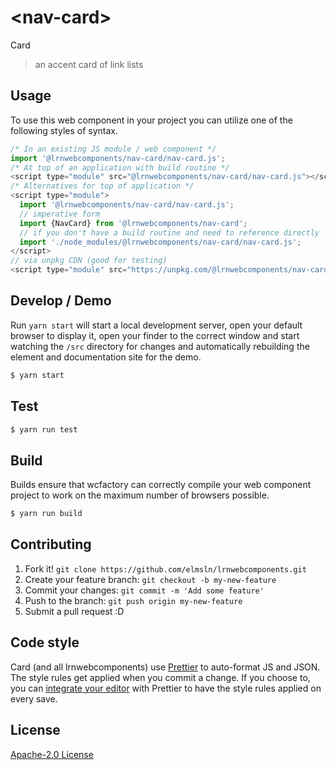 # &lt;nav-card&gt;

Card
> an accent card of link lists

## Usage
To use this web component in your project you can utilize one of the following styles of syntax.

```js
/* In an existing JS module / web component */
import '@lrnwebcomponents/nav-card/nav-card.js';
/* At top of an application with build routine */
<script type="module" src="@lrnwebcomponents/nav-card/nav-card.js"></script>
/* Alternatives for top of application */
<script type="module">
  import '@lrnwebcomponents/nav-card/nav-card.js';
  // imperative form
  import {NavCard} from '@lrnwebcomponents/nav-card';
  // if you don't have a build routine and need to reference directly
  import './node_modules/@lrnwebcomponents/nav-card/nav-card.js';
</script>
// via unpkg CDN (good for testing)
<script type="module" src="https://unpkg.com/@lrnwebcomponents/nav-card/nav-card.js"></script>
```

## Develop / Demo
Run `yarn start` will start a local development server, open your default browser to display it, open your finder to the correct window and start watching the `/src` directory for changes and automatically rebuilding the element and documentation site for the demo.
```bash
$ yarn start
```

## Test

```bash
$ yarn run test
```

## Build
Builds ensure that wcfactory can correctly compile your web component project to
work on the maximum number of browsers possible.
```bash
$ yarn run build
```

## Contributing

1. Fork it! `git clone https://github.com/elmsln/lrnwebcomponents.git`
2. Create your feature branch: `git checkout -b my-new-feature`
3. Commit your changes: `git commit -m 'Add some feature'`
4. Push to the branch: `git push origin my-new-feature`
5. Submit a pull request :D

## Code style

Card (and all lrnwebcomponents) use [Prettier][prettier] to auto-format JS and JSON.  The style rules get applied when you commit a change.  If you choose to, you can [integrate your editor][prettier-ed] with Prettier to have the style rules applied on every save.

[prettier]: https://github.com/prettier/prettier/
[prettier-ed]: https://github.com/prettier/prettier/#editor-integration
[polyserve]: https://github.com/Polymer/polyserve
[web-component-tester]: https://github.com/Polymer/web-component-tester

## License
[Apache-2.0 License](http://opensource.org/licenses/Apache-2.0)